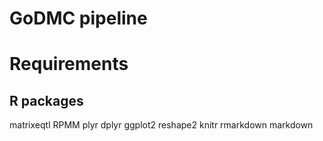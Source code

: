 GoDMC pipeline
==============

# Requirements

## R packages

matrixeqtl
RPMM
plyr
dplyr
ggplot2
reshape2
knitr
rmarkdown
markdown
